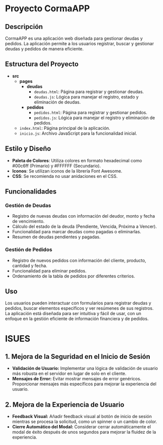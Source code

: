 # Proyecto CormaAPP

## Descripción
CormaAPP es una aplicación web diseñada para gestionar deudas y pedidos. La aplicación permite a los usuarios registrar, buscar y gestionar deudas y pedidos de manera eficiente.

## Estructura del Proyecto
- **src**
  - **pages**
    - **deudas**
      - `deudas.html`: Página para registrar y gestionar deudas.
      - `deudas.js`: Lógica para manejar el registro, estado y eliminación de deudas.
    - **pedidos**
      - `pedidos.html`: Página para registrar y gestionar pedidos.
      - `pedidos.js`: Lógica para manejar el registro y eliminación de pedidos.
  - `index.html`: Página principal de la aplicación.
  - `inicio.js`: Archivo JavaScript para la funcionalidad inicial.

## Estilo y Diseño
- **Paleta de Colores**: Utiliza colores en formato hexadecimal como #00c6ff (Primario) y #FFFFFF (Secundario).
- **Iconos**: Se utilizan iconos de la librería Font Awesome.
- **CSS**: Se recomienda no usar anidaciones en el CSS.

## Funcionalidades

### Gestión de Deudas
- Registro de nuevas deudas con información del deudor, monto y fecha de vencimiento.
- Cálculo del estado de la deuda (Pendiente, Vencida, Próxima a Vencer).
- Funcionalidad para marcar deudas como pagadas o eliminarlas.
- Resumen de deudas pendientes y pagadas.

### Gestión de Pedidos
- Registro de nuevos pedidos con información del cliente, producto, cantidad y fecha.
- Funcionalidad para eliminar pedidos.
- Ordenamiento de la tabla de pedidos por diferentes criterios.
  
## Uso
Los usuarios pueden interactuar con formularios para registrar deudas y pedidos, buscar elementos específicos y ver resúmenes de sus registros. La aplicación está diseñada para ser intuitiva y fácil de usar, con un enfoque en la gestión eficiente de información financiera y de pedidos.


# ISUES

## 1. Mejora de la Seguridad en el Inicio de Sesión
- **Validación de Usuario:** Implementar una lógica de validación de usuario más robusta en el servidor en lugar de solo en el cliente.
- **Mensajes de Error:** Evitar mostrar mensajes de error genéricos. Proporcionar mensajes más específicos para mejorar la experiencia del usuario.

## 2. Mejora de la Experiencia de Usuario
- **Feedback Visual:** Añadir feedback visual al botón de inicio de sesión mientras se procesa la solicitud, como un spinner o un cambio de color.
- **Cierre Automático del Modal:** Considerar cerrar automáticamente el modal de éxito después de unos segundos para mejorar la fluidez de la experiencia.

